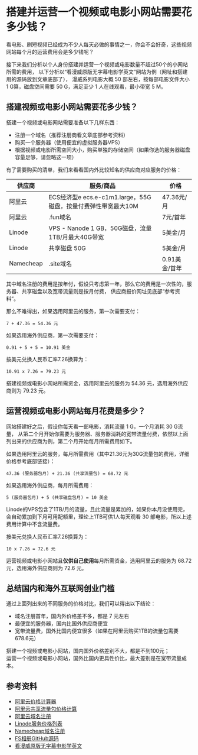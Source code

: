 
# 搭建并运营一个视频或电影小网站需要花多少钱？

看电影、刷短视频已经成为不少人每天必做的事情之一，你会不会好奇，这些视频网站每个月的运营费用会是多少钱呢？

接下来我们分析以个人身份搭建并运营一个视频或电影数量不超过50个的小网站所需的费用，
以下分析以“看漫威原版无字幕电影学英文”网站为例（网址和搭建用的源码放到文章底部了），
漫威系列电影大概 50 部左右，按每部电影文件大小 1 G算，磁盘空间需要 50 G，满足至少 1 人在线观看，最小带宽 5 M。


## 搭建视频或电影小网站需要花多少钱？

搭建一个视频或电影网站需要准备以下几样东西：
* 注册一个域名（推荐注册商看文章底部参考资料）
* 购买一个服务器（使用便宜的虚拟服务器VPS）
* 根据视频或电影所需空间大小，购买单独的存储空间（如果你选的服务器磁盘容量足够，请忽略这一项）


有了需要购买的清单，我们来看看国内外比较知名的供应商对应服务的价格：

| 供应商 | 服务/商品 | 价格 |
| ---- | ---- | ---- |
| 阿里云 | ECS经济型e ecs.e-c1m1.large，55G磁盘，按量付费弹性带宽最大10M | 47.36元/月 |
| 阿里云 | .fun域名 | 7元/首年 |
| Linode | VPS - Nanode 1 GB，50G磁盘，流量1TB/月最大40G带宽 | 5美金/月 |
| Linode | 共享磁盘 50G | 5美金/月 |
| Namecheap | .site域名 | 0.91美金/首年 |

其中域名注册的费用是按年付，假设只考虑第一年，那么它的费用是一次性的，服务器、共享磁盘以及宽带流量则是按月付费，
供应商报价网址见底部“参考资料”。

那么不难得出，如果选用阿里云的服务，第一次需要支付：
```
7 + 47.36 = 54.36 元
```

如果选用海外供应商，第一次需要支付：
```
0.91 + 5 + 5 = 10.91 美金
```

按美元兑换人民币汇率7.26换算为：
```
10.91 x 7.26 = 79.23 元
```

搭建视频或电影小网站所需资金，选用阿里云的服务为 54.36 元，选用海外供应商则为 79.23 元。


## 运营视频或电影小网站每月花费是多少？

网站搭建好之后，假设你每天看一部电影，消耗流量 1 G，一个月消耗 30 G流量，
从第二个月开始你需要为服务器、服务器消耗的宽带流量付费，依然以上面列出来的供应商为例，第二个月开始每月所需费用如下。

如果选用阿里云的服务，每月所需费用（其中21.36元为30G流量包的费用，详细价格参考底部链接）：
```
47.36 (服务器包月) + 21.36 (共享流量包) = 68.72 元
```

如果选用海外供应商，每月所需费用：
```
5 (服务器包月) + 5 (共享磁盘包月) = 10 美金
```

Linode的VPS包含了1TB/月的流量，且此流量是累加的，如果你本月没使用完，会自动累加到下月可用配额里，理论上1TB可供1人每天观看 30 部电影，所以上述费用计算中不含流量费。


按美元兑换人民币汇率7.26换算为：
```
10 x 7.26 = 72.6 元
```

运营视频或电影小网站且**仅供自己使用**每月所需资金，选用阿里云的服务为 68.72 元，选用海外供应商则为 72.6 元。


## 总结国内和海外互联网创业门槛

通过上面列出来的不同服务的价格对比，我们可以得出以下结论：
* 域名注册首年，国内外价格差不多，都是 7 元左右
* 最便宜的服务器，国内比国外供应商便宜
* 宽带流量费，国外比国内便宜很多（如果在阿里云购买1TB的流量包需要678.6元）


搭建一个视频或电影小网站，国内国外价格差别不大，都是不到100元；  
运营一个视频或电影小网站，国外比国内更具性价比，最大差别是在宽带流量成本。


## 参考资料

* [阿里云价格计算器](https://www.aliyun.com/price/product?spm=5176.29677750.nav-v2-dropdown-menu-5.d_main_1.e939154aPpyoAi&scm=20140722.M_10513480._.V_1#/commodity/vm)
* [阿里云共享流量包价格计算](https://www.aliyun.com/price/product?spm=5176.29677750.nav-v2-dropdown-menu-5.d_main_1.e939154aPpyoAi&scm=20140722.M_10513480._.V_1#/commodity/flowbag)
* [阿里云域名注册](https://wanwang.aliyun.com/domain/?spm=5176.28117011.nav-v2-dropdown-menu-1.332.29be165bPKxw7I)
* [Linode服务价格列表](https://www.linode.com/pricing/#compute-shared)
* [Namecheap域名注册](https://www.namecheap.com/)
* [FS相册GitHub源码](https://github.com/filesite-io/machete)
* [看漫威原版无字幕电影学英文](https://kanmanwei.site/)
